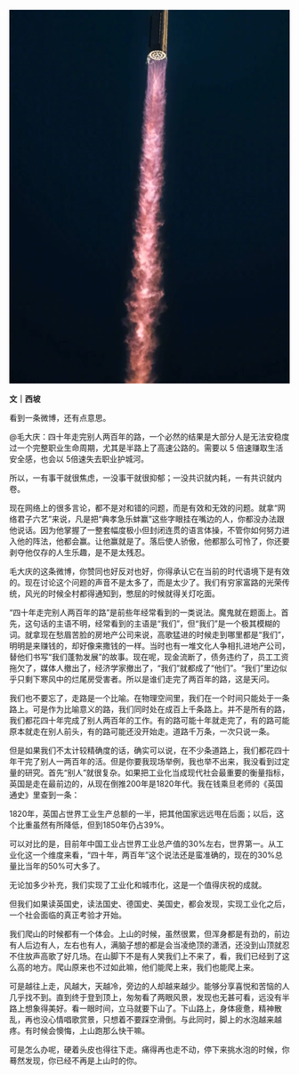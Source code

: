 ![图片](./assets/%E5%9B%9B%E5%8D%81%E5%B9%B4%E8%B5%B0%E5%AE%8C%E5%88%AB%E4%BA%BA%E4%B8%A4%E7%99%BE%E5%B9%B4%E7%9A%84%E8%B7%AF/640.jpeg)

**文｜西坡**

看到一条微博，还有点意思。

@毛大庆：四十年走完别人两百年的路，一个必然的结果是大部分人是无法安稳度过一个完整职业生命周期，尤其是半路上了高速公路的。需要以 5 倍速赚取生活安全感，也会以 5倍速失去职业护城河。

所以，一有事干就很焦虑，一没事干就很抑郁；一没共识就内耗，一有共识就内卷。

现在网络上的很多言论，都不是对和错的问题，而是有效和无效的问题。就拿“网络君子六艺”来说，凡是把“典孝急乐蚌赢”这些字眼挂在嘴边的人，你都没办法跟他说话。因为他掌握了一整套幅度极小但封闭连贯的语言体操，不管你如何努力进入他的阵法，他都会赢。让他赢就是了。落后使人骄傲，他都那么可怜了，你还要剥夺他仅存的人生乐趣，是不是太残忍。

毛大庆的这条微博，你赞同也好反对也好，你得承认它在当前的时代语境下是有效的。现在讨论这个问题的声音不是太多了，而是太少了。我们有穷家富路的光荣传统，风光的时候全村都得通知到，憋屈的时候就得关灯吃面。

“四十年走完别人两百年的路”是前些年经常看到的一类说法。魔鬼就在题面上。首先，这句话的主语不明，经常看到的主语是“我们”，但“我们”是一个极其模糊的词。就拿现在愁眉苦脸的房地产公司来说，高歌猛进的时候走到哪里都是“我们”，明明是来赚钱的，却好像来撒钱的一样。当时也有一堆文化人争相扎进地产公司，替他们书写“我们蓬勃发展”的故事。现在呢，现金流断了，债务违约了，员工工资拖欠了，媒体人撤出了，经济学家撤出了，“我们”就都成了“他们”。“我们”里边似乎只剩下寒风中的烂尾房受害者。所以是谁们走完了两百年的路，这是天问。

我们也不要忘了，走路是一个比喻。在物理空间里，我们在一个时间只能处于一条路上。可是作为比喻意义的路，我们同时处在成百上千条路上。并不是所有的路，我们都花四十年完成了别人两百年的工作。有的路可能十年就走完了，有的路可能原本就走在别人前头，有的路可能还没开始走。道路千万条，一次只说一条。

但是如果我们不太计较精确度的话，确实可以说，在不少条道路上，我们都花四十年干完了别人一两百年的活。但是你要我现场举例，我也举不出来，我没看到过定量的研究。首先“别人”就很复杂。如果把工业化当成现代社会最重要的衡量指标，英国是走在最前边的，从现在倒推200年是1820年代。我在钱乘旦老师的《英国通史》里查到一条：

1820年，英国占世界工业生产总额的一半，把其他国家远远甩在后面；以后，这个比重虽然有所降低，但到1850年仍占39%。

可以对比的是，目前年中国工业占世界工业总产值的30%左右，世界第一。从工业化这一个维度来看，“四十年，两百年”这个说法还是蛮准确的，现在的30%总量比当年的50%可大多了。

无论加多少补充，我们实现了工业化和城市化，这是一个值得庆祝的成就。

但我们如果读英国史，读法国史、德国史、美国史，都会发现，实现工业化之后，一个社会面临的真正考验才开始。

我们爬山的时候都有一个体会。上山的时候，虽然很累，但浑身都是有劲的，前边有人后边有人，左右也有人，满脑子想的都是会当凌绝顶的潇洒，还没到山顶就忍不住放声高歌了好几场。在山脚下不是有人笑我们上不来了，看，我们已经到了这么高的地方。爬山原来也不过如此嘛，他们能爬上来，我们也能爬上来。

可是越往上走，风越大，天越冷，旁边的人却越来越少。能够分享喜悦和苦恼的人几乎找不到。直到终于登到顶上，匆匆看了两眼风景，发现也无甚可看，远没有半路上想象得美好。看一眼时间，立马就要下山了。下山路上，身体疲惫，精神散乱，再也没心情唱歌赏景，只想着不要踩空滑倒。与此同时，脚上的水泡越来越疼。有时候会懊悔，上山跑那么快干嘛。

可是怎么办呢，硬着头皮也得往下走。痛得再也走不动，停下来挑水泡的时候，你蓦然发现，你已经不再是上山时的你。
